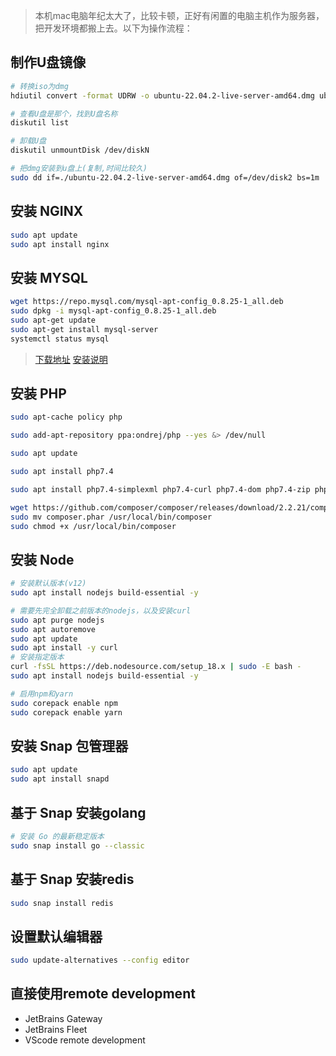 > 本机mac电脑年纪太大了，比较卡顿，正好有闲置的电脑主机作为服务器，把开发环境都搬上去。以下为操作流程：

## 制作U盘镜像
```bash
# 转换iso为dmg
hdiutil convert -format UDRW -o ubuntu-22.04.2-live-server-amd64.dmg ubuntu-22.04.2-live-server-amd64.iso

# 查看U盘是那个，找到U盘名称
diskutil list

# 卸载U盘
diskutil unmountDisk /dev/diskN

# 把dmg安装到u盘上(复制,时间比较久)
sudo dd if=./ubuntu-22.04.2-live-server-amd64.dmg of=/dev/disk2 bs=1m
```

## 安装 NGINX
```bash
sudo apt update
sudo apt install nginx
```

## 安装 MYSQL
```bash
wget https://repo.mysql.com/mysql-apt-config_0.8.25-1_all.deb
sudo dpkg -i mysql-apt-config_0.8.25-1_all.deb
sudo apt-get update
sudo apt-get install mysql-server
systemctl status mysql
```

> [下载地址](https://dev.mysql.com/downloads/repo/apt/)
> [安装说明](https://dev.mysql.com/doc/mysql-apt-repo-quick-guide/en/)

## 安装 PHP
```bash
sudo apt-cache policy php

sudo add-apt-repository ppa:ondrej/php --yes &> /dev/null

sudo apt update

sudo apt install php7.4

sudo apt install php7.4-simplexml php7.4-curl php7.4-dom php7.4-zip php7.4-swoole  php7.4-redis -y

wget https://github.com/composer/composer/releases/download/2.2.21/composer.phar
sudo mv composer.phar /usr/local/bin/composer
sudo chmod +x /usr/local/bin/composer 
```

## 安装 Node

```bash
# 安装默认版本(v12)
sudo apt install nodejs build-essential -y

# 需要先完全卸载之前版本的nodejs，以及安装curl
sudo apt purge nodejs
sudo apt autoremove 
sudo apt update
sudo apt install -y curl
# 安装指定版本
curl -fsSL https://deb.nodesource.com/setup_18.x | sudo -E bash -
sudo apt install nodejs build-essential -y

# 启用npm和yarn
sudo corepack enable npm
sudo corepack enable yarn
```

## 安装 Snap 包管理器
```bash
sudo apt update
sudo apt install snapd
```

## 基于 Snap 安装golang
```bash
# 安装 Go 的最新稳定版本
sudo snap install go --classic
```

## 基于 Snap 安装redis
```bash
sudo snap install redis
```

## 设置默认编辑器

```bash
sudo update-alternatives --config editor
```

## 直接使用remote development

- JetBrains Gateway
- JetBrains Fleet
- VScode remote development
